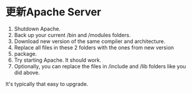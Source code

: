 # 更新Apache Server



1. Shutdown Apache.
2. Back up your current /bin and /modules folders.
3. Download new version of the same compiler and architecture.
4. Replace all files in these 2 folders with the ones from new version
5. &#x20;package.
6. Try starting Apache. It should work.
7. Optionally, you can replace the files in /include and /lib folders like you did above.

It's typically that easy to upgrade.
